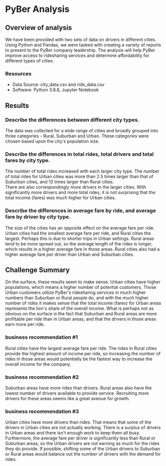 # PyBer Analysis

## Overview of analysis
We have been provided with two sets of data on drivers in different cities.  Using Python and Pandas, we were tasked with creating a variety of reports to present to the PyBer company leadership.
The analysis will help PyBer improve access to ridesharing services and determine affordability for different types of cities.


### Resources
* Data Source: city_data.csv and ride_data.csv
* Software: Python 3.8.8, Jupyter Notebook


## Results

### Describe the differences between different city types.
The data was collected for a wide range of cities and broadly grouped into three categories - Rural, Suburban and Urban.  These categories were chosen based upon the city's population size.

### Describe the differences in total rides, total drivers and total fares by city type.
The number of total rides increased with each larger city type. The number of total rides for Urban cities was more than 2.5 times larger than that of Suburban cities, and 13 times larger than Rural cities.  
There are also correspondingly more drivers in the larger cities.  With significantly more drivers and more total rides, it is not surprising that the total income (fares) was much higher for Urban cities.

### Describe the differences in average fare by ride, and average fare by driver by city type.
The size of the cities has an opposite effect on the average fare per ride.  Urban cities had the smallest average fare per ride, and Rural cities the largest.  Perhaps this is due to shorter trips in Urban settings.
Rural areas tend to be more spread out, so the average length of the rides is longer, which results in a higher average fare in those areas.  Rural cities also had a higher average fare per driver than
Urban and Suburban cities.


## Challenge Summary
On the surface, these results seem to make sense.  Urban cities have higher populations, which means a higher number of potential customers.  Those Urban customers utilize PyBer's ridesharing services in much higher numbers than
Suburban or Rural people do, and with the much higher number of rides it makes sense that the total income (fares) for Urban areas represents the lion's share of the overall income.  What is perhaps not as obvious on the surface
is the fact that Suburban and Rural areas are more profitable per ride than in Urban areas, and that the drivers in those areas earn more per ride.

### business recommendation #1
Rural cities have the largest average fare per ride. The rides in Rural cities provide the highest amount of income per ride, so increasing the number of rides in those areas would potentially be the fastest way to increase the
overall income for the company.  

### business recommendation #2
Suburban areas have more rides than drivers. Rural areas also have the lowest number of drivers available to provide service.  Recruiting more drivers for these areas seems like a great avenue for growth.

### business recommendation #3
Urban cities have more drivers than rides. That means that some of the drivers in Urban cities are not actually working.  There is a surplus of drivers in Urban areas and there isn't enough work to keep them all busy.  
Furthermore, the average fare per driver is significantly less than Rural or Suburban areas, so the Urban drivers are not earning as much for the rides they do provide.  If possible, shifting some of the Urban drivers 
to Suburban or Rural areas would balance out the number of drivers with the demand for rides.
